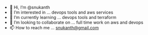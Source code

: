 - 👋 Hi, I’m @snukanth
- 👀 I’m interested in ... devops tools and aws services 
- 🌱 I’m currently learning ... devops tools and terraform
- 💞️ I’m looking to collaborate on ... full time work on aws and devops
- 📫 How to reach me ... snukanth@gmail.com

<!---
snukanth/snukanth is a ✨ special ✨ repository because its `README.md` (this file) appears on your GitHub profile.
You can click the Preview link to take a look at your changes.
--->
